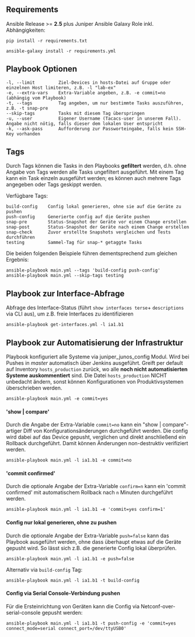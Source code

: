 ## Requirements

Ansible Release >= **2.5** plus Juniper Ansible Galaxy Role inkl. Abhängigkeiten:

    pip install -r requirements.txt

    ansible-galaxy install -r requirements.yml


## Playbook Optionen

    -l, --limit         Ziel-Devices in hosts-Datei auf Gruppe oder einzelnen Host limiteren, z.B. -l "lab-ex"
    -e, --extra-vars    Extra-Variable angeben, z.B. -e commit=no (abhängig vom Playbook)
    -t, --tags          Tag angeben, um nur bestimmte Tasks auszuführen, z.B. -t snap-pre
    --skip-tags         Tasks mit diesem Tag überspringen
    -u, --user          Eigener Username (Tacacs-user in unserem Fall). Angabe nicht nötig, falls dieser dem lokalen User entspricht
    -k, --ask-pass      Aufforderung zur Passworteingabe, falls kein SSH-Key vorhanden


## Tags

Durch Tags können die Tasks in den Playbooks **gefiltert** werden, d.h. ohne Angabe von Tags werden alle Tasks ungefiltert ausgeführt. Mit einem Tag kann ein Task einzeln ausgeführt werden; es können auch mehrere Tags angegeben oder Tags geskippt werden.

Verfügbare Tags:

    build-config    Config lokal generieren, ohne sie auf die Geräte zu pushen
    push-config     Generierte config auf die Geräte pushen
    snap-pre        Status-Snapshot der Geräte vor einem Change erstellen
    snap-post       Status-Snapshot der Geräte nach einem Change erstellen
    snap-check      Zuvor erstellte Snapshots vergleichen und Tests durchführen
    testing         Sammel-Tag für snap-* getaggte Tasks

Die beiden folgenden Beispiele führen dementsprechend zum gleichen Ergebnis:

    ansible-playbook main.yml --tags 'build-config push-config'
    ansible-playbook main.yml --skip-tags testing


## Playbook zur Interface-Abfrage

Abfrage des Interface-Status (führt ```show interfaces terse```+ ```descriptions``` via CLI aus), um z.B. freie Interfaces zu identifizieren

	ansible-playbook get-interfaces.yml -l ia1.b1


## Playbook zur Automatisierung der Infrastruktur

Playbook konfiguriert alle Systeme via juniper_junos_config Modul. Wird bei Pushes in *master* automatisch über Jenkins ausgeführt. Greift per default auf Inventory ```hosts_production``` zurück, wo alle **noch nicht automatisierten Systeme auskommentiert** sind. Die Datei ```hosts_production``` NICHT unbedacht ändern, sonst können Konfigurationen von Produktivsystemen überschrieben werden.

    ansible-playbook main.yml -e commit=yes

#### 'show | compare'

Durch die Angabe der Extra-Variable ```commit=no``` kann ein "show | compare"-artiger Diff von Konfigurationsänderungen durchgeführt werden. Die config wird dabei auf das Device gepusht, verglichen und direkt anschließend ein Rollback durchgeführt. Damit können Änderungen non-destruktiv verifiziert werden.

    ansible-playbook main.yml -l ia1.b1 -e commit=no

#### 'commit confirmed'

Durch die optionale Angabe der Extra-Variable ```confirm=n``` kann ein 'commit confirmed' mit automatischem Rollback nach ```n``` Minuten durchgeführt werden.

    ansible-playbook main.yml -l ia1.b1 -e 'commit=yes confirm=1'

#### Config nur lokal generieren, ohne zu pushen

Durch die optionale Angabe der Extra-Variable ```push=false``` kann das Playbook ausgeführt werden, ohne dass überhaupt etwas auf die Geräte gepusht wird. So lässt sich z.B. die generierte Config lokal überprüfen.

    ansible-playbook main.yml -l ia1.b1 -e push=false

Alternativ via ```build-config``` Tag:

    ansible-playbook main.yml -l ia1.b1 -t build-config

#### Config via Serial Console-Verbindung pushen

Für die Ersteinrichtung von Geräten kann die Config via Netconf-over-serial-console gepusht werden:

    ansible-playbook main.yml -l ia1.b1 -t push-config -e 'commit=yes connect_mode=serial connect_port=/dev/ttyUSB0'
